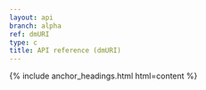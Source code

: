 ```yaml
---
layout: api
branch: alpha
ref: dmURI
type: c
title: API reference (dmURI)
---
```

{% include anchor_headings.html html=content %}